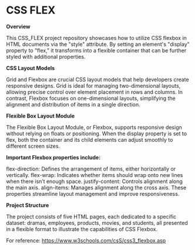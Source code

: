 # CSS FLEX

**Overview**

This CSS_FLEX project repository showcases how to utilize CSS flexbox in HTML documents via the "style" attribute. 
By setting an element's "display" property to "flex," it transforms into a flexible container that can be further 
styled with additional properties.

**CSS Layout Models**

Grid and Flexbox are crucial CSS layout models that help developers create responsive designs. Grid is ideal for 
managing two-dimensional layouts, allowing precise control over element placement in rows and columns. In contrast, 
Flexbox focuses on one-dimensional layouts, simplifying the alignment and distribution of items in a single direction.

**Flexible Box Layout Module**

The Flexible Box Layout Module, or Flexbox, supports responsive design without relying on floats or positioning. 
When the display property is set to flex, both the container and its child elements can adjust smoothly to 
different screen sizes.

**Important Flexbox properties include:**

flex-direction: Defines the arrangement of items, either horizontally or vertically.
flex-wrap: Indicates whether items should wrap onto new lines when there isn’t enough space.
justify-content: Controls alignment along the main axis.
align-items: Manages alignment along the cross axis.
These properties streamline layout management and improve responsiveness.

**Project Structure**

The project consists of five HTML pages, each dedicated to a specific dataset: dramas, employees, products, 
movies, and students, all presented in a flexible format to illustrate the capabilities of CSS Flexbox.

For reference:
https://www.w3schools.com/csS/css3_flexbox.asp
